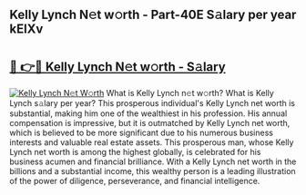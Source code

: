 ## Kelly Lynch N𝚎t w𝚘rth - Part-40E S𝚊lary per year kElXv

# <h2><a href="http://gc168lh.nevu.top/?p=Kelly+Lynch">🔗 👉🔴 Kelly Lynch N𝚎t w𝚘rth - S𝚊lary</a></h2>

[![Kelly Lynch N𝚎t W𝚘rth](https://i.imgur.com/Oavwk0R.jpeg)](http://gc168lh.nevu.top/?p=Kelly+Lynch)
What is Kelly Lynch n𝚎t w𝚘rth? What is Kelly Lynch s𝚊lary per year?
This prosperous individual's Kelly Lynch net worth is substantial, making him one of the wealthiest in his profession. His annual compensation is impressive, but it is outmatched by Kelly Lynch net worth, which is believed to be more significant due to his numerous business interests and valuable real estate assets. This prosperous man, whose Kelly Lynch net worth is among the highest globally, is celebrated for his business acumen and financial brilliance. With a Kelly Lynch net worth in the billions and a substantial income, this wealthy person is a leading illustration of the power of diligence, perseverance, and financial intelligence.
